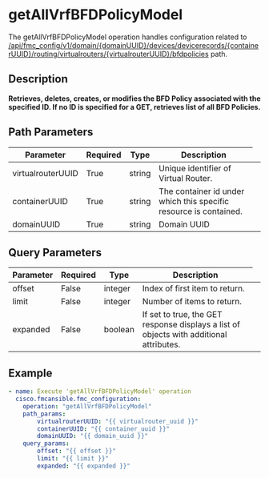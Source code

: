 # getAllVrfBFDPolicyModel

The getAllVrfBFDPolicyModel operation handles configuration related to [/api/fmc_config/v1/domain/{domainUUID}/devices/devicerecords/{containerUUID}/routing/virtualrouters/{virtualrouterUUID}/bfdpolicies](/paths//api/fmc_config/v1/domain/{domain_uuid}/devices/devicerecords/{container_uuid}/routing/virtualrouters/{virtualrouter_uuid}/bfdpolicies.md) path.&nbsp;
## Description
**Retrieves, deletes, creates, or modifies the BFD Policy associated with the specified ID. If no ID is specified for a GET, retrieves list of all BFD Policies.**

## Path Parameters
| Parameter | Required | Type | Description |
| --------- | -------- | ---- | ----------- |
| virtualrouterUUID | True | string <td colspan=3> Unique identifier of Virtual Router. |
| containerUUID | True | string <td colspan=3> The container id under which this specific resource is contained. |
| domainUUID | True | string <td colspan=3> Domain UUID |

## Query Parameters
| Parameter | Required | Type | Description |
| --------- | -------- | ---- | ----------- |
| offset | False | integer <td colspan=3> Index of first item to return. |
| limit | False | integer <td colspan=3> Number of items to return. |
| expanded | False | boolean <td colspan=3> If set to true, the GET response displays a list of objects with additional attributes. |

## Example
```yaml
- name: Execute 'getAllVrfBFDPolicyModel' operation
  cisco.fmcansible.fmc_configuration:
    operation: "getAllVrfBFDPolicyModel"
    path_params:
        virtualrouterUUID: "{{ virtualrouter_uuid }}"
        containerUUID: "{{ container_uuid }}"
        domainUUID: "{{ domain_uuid }}"
    query_params:
        offset: "{{ offset }}"
        limit: "{{ limit }}"
        expanded: "{{ expanded }}"

```